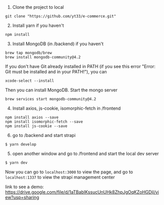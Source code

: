 1. Clone the project to local
```
git clone "https://github.com/yt33/e-commerce.git"
```
2. Install yarn if you haven't 
```
npm install
```
3. Install MongoDB (in /backend) if you haven't
```
brew tap mongodb/brew
brew install mongodb-community@4.2
```
If you don't have Git already installed in PATH (if you see this error "Error: Git must be installed and in your PATH!"), you can
```
xcode-select --install
```
Then you can install MongoDB.
Start the mongo server
```
brew services start mongodb-community@4.2
```
4. Install axios, js-cookie, isomorphic-fetch in /frontend
```
npm install axios --save
npm install isomorphic-fetch --save
npm install js-cookie --save
```
6. go to /backend and start strapi
```
$ yarn develop
```
5. open another window and go to /frontend and start the local dev server
```
$ yarn dev
```

Now you can go to `localhost:3000` to view the page, and go to `localhost:1337` to view the strapi management center

link to see a demo: https://drive.google.com/file/d/1aTBabIKssucUnUHk8ZhpJgOqKZoHGDjl/view?usp=sharing
